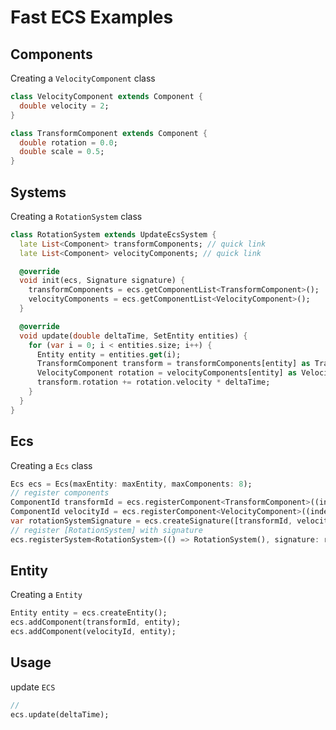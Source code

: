 Fast ECS Examples
==========================


Components
---
Creating a `VelocityComponent` class

```dart
class VelocityComponent extends Component {
  double velocity = 2;
}

class TransformComponent extends Component {
  double rotation = 0.0;
  double scale = 0.5;
}
```

Systems
---
Creating a `RotationSystem` class

```dart
class RotationSystem extends UpdateEcsSystem {
  late List<Component> transformComponents; // quick link
  late List<Component> velocityComponents; // quick link

  @override
  void init(ecs, Signature signature) {
    transformComponents = ecs.getComponentList<TransformComponent>();
    velocityComponents = ecs.getComponentList<VelocityComponent>();
  }

  @override
  void update(double deltaTime, SetEntity entities) {
    for (var i = 0; i < entities.size; i++) {
      Entity entity = entities.get(i);
      TransformComponent transform = transformComponents[entity] as TransformComponent;
      VelocityComponent rotation = velocityComponents[entity] as VelocityComponent;
      transform.rotation += rotation.velocity * deltaTime;
    }
  }
}
```

Ecs
---
Creating a `Ecs` class

```dart
Ecs ecs = Ecs(maxEntity: maxEntity, maxComponents: 8);
// register components
ComponentId transformId = ecs.registerComponent<TransformComponent>((index) => TransformComponent(), maxEntity);
ComponentId velocityId = ecs.registerComponent<VelocityComponent>((index) => VelocityComponent(), maxEntity);
var rotationSystemSignature = ecs.createSignature([transformId, velocityId]);
// register [RotationSystem] with signature
ecs.registerSystem<RotationSystem>(() => RotationSystem(), signature: rotationSystemSignature);
```

Entity
---
Creating a `Entity`

```dart
Entity entity = ecs.createEntity();
ecs.addComponent(transformId, entity);
ecs.addComponent(velocityId, entity);
```

Usage
---
update `ECS`

```dart
//
ecs.update(deltaTime);
```